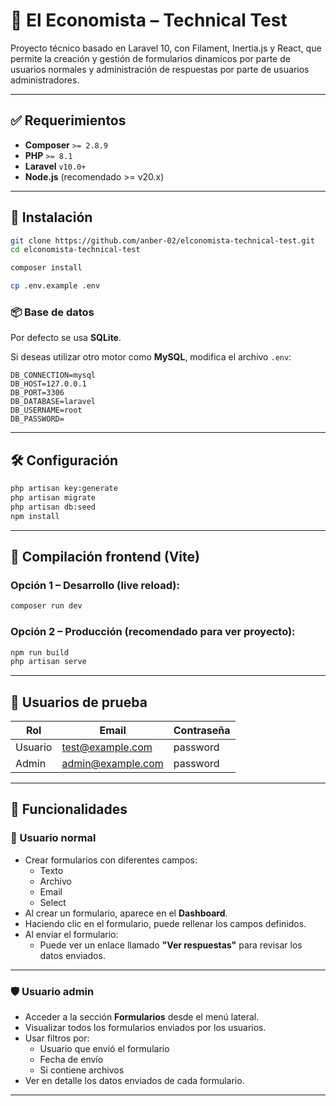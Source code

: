 # 🧪 El Economista – Technical Test

Proyecto técnico basado en Laravel 10, con Filament, Inertia.js y React, que permite la creación y gestión de formularios dinamicos por parte de usuarios normales y  administración de respuestas por parte de usuarios administradores.

---

## ✅ Requerimientos

- **Composer** `>= 2.8.9`
- **PHP** `>= 8.1`
- **Laravel** `v10.0+`
- **Node.js** (recomendado >= v20.x)

---

## 🚀 Instalación

```bash
git clone https://github.com/anber-02/elconomista-technical-test.git
cd elconomista-technical-test

composer install

cp .env.example .env
```

### 📦 Base de datos

Por defecto se usa **SQLite**.

Si deseas utilizar otro motor como **MySQL**, modifica el archivo `.env`:

```env
DB_CONNECTION=mysql
DB_HOST=127.0.0.1
DB_PORT=3306
DB_DATABASE=laravel
DB_USERNAME=root
DB_PASSWORD=
```

---

## 🛠️ Configuración

```bash
php artisan key:generate
php artisan migrate
php artisan db:seed
npm install
```

---

## 🔧 Compilación frontend (Vite)

### Opción 1 – Desarrollo (live reload):
```bash
composer run dev
```

### Opción 2 – Producción (recomendado para ver proyecto):
```bash
npm run build
php artisan serve
```

---

## 👥 Usuarios de prueba

| Rol      | Email              | Contraseña |
|----------|--------------------|-------------|
| Usuario  | test@example.com   | password    |
| Admin    | admin@example.com  | password    |

---

## 🧩 Funcionalidades

### 👤 Usuario normal
- Crear formularios con diferentes campos:
  - Texto
  - Archivo
  - Email
  - Select
- Al crear un formulario, aparece en el **Dashboard**.
- Haciendo clic en el formulario, puede rellenar los campos definidos.
- Al enviar el formulario:
  - Puede ver un enlace llamado **"Ver respuestas"** para revisar los datos enviados.

---

### 🛡️ Usuario admin
- Acceder a la sección **Formularios** desde el menú lateral.
- Visualizar todos los formularios enviados por los usuarios.
- Usar filtros por:
  - Usuario que envió el formulario
  - Fecha de envío
  - Si contiene archivos
- Ver en detalle los datos enviados de cada formulario.

---

